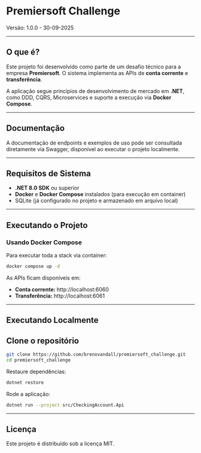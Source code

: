 # Premiersoft Challenge
Versão: 1.0.0 - 30-09-2025

---

## O que é?
Este projeto foi desenvolvido como parte de um desafio técnico para a empresa **Premiersoft**.
O sistema implementa as APIs de **conta corrente** e **transferência**.

A aplicação segue princípios de desenvolvimento de mercado em **.NET**, como DDD, CQRS, Microservices e suporte a execução via **Docker Compose**.

---

## Documentação
A documentação de endpoints e exemplos de uso pode ser consultada diretamente via Swagger, disponível ao executar o projeto localmente.

---

## Requisitos de Sistema
- **.NET 8.0 SDK** ou superior
- **Docker** e **Docker Compose** instalados (para execução em container)
- SQLite (já configurado no projeto e armazenado em arquivo local)

---

## Executando o Projeto

### Usando Docker Compose
Para executar toda a stack via container:

```bash
docker compose up -d
```

As APIs ficam disponíveis em:
- **Conta corrente:** http://localhost:6060
- **Transferência:** http://localhost:6061

---

## Executando Localmente

## Clone o repositório

```bash
git clone https://github.com/brenovandall/premiersoft_challenge.git
cd premiersoft_challenge
```

Restaure dependências:
```bash
dotnet restore
```

Rode a aplicação:
```bash
dotnet run --project src/CheckingAccount.Api
```

---

## Licença

Este projeto é distribuído sob a licença MIT.
